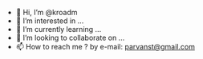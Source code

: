 - 👋 Hi, I’m @kroadm
- 👀 I’m interested in ...
- 🌱 I’m currently learning ...
- 💞️ I’m looking to collaborate on ...
- 📫 How to reach me ? by e-mail: parvanst@gmail.com

<!---
kroadm/kroadm is a ✨ special ✨ repository because its `README.md` (this file) appears on your GitHub profile.
You can click the Preview link to take a look at your changes.
--->
